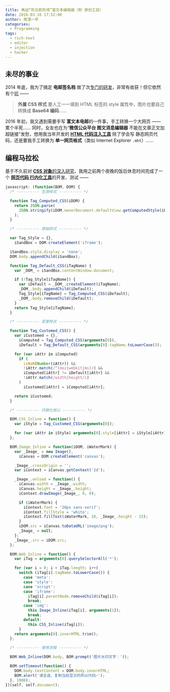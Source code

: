 ```yaml
---
title: 再战“所见即所得”富文本编辑器（附 原创工具）
date: 2016-03-16 17:52:00
author: 南漂一卒
categories:
  - Programming
tags:
  - rich-text
  - editor
  - injection
  - hacker
---
```


## 未尽的事业

2014 年底，我为了搞定 **电邮签名档** 做了次[专门的研发](http://my.oschina.net/TechQuery/blog/350954)，非常有收获！但它依然有个[坑](http://my.oschina.net/TechQuery/blog/350954#OSC_h1_2) ——

> **外置 CSS 样式** 要人工一一填到 HTML 标签的 style 属性中，图片也要自己转换成 **Base64 编码**……

2016 年初，我又遇到需要手写 **富文本电邮**的一件事，手工转换一个大网页 —— 累个半死…… 同时，女友也在为“**微信公众平台 图文消息编辑器** 不能在文章正文加超链接”发愁，想用我当年开发的 [**HTML 代码注入工具**](http://gitee.com/Tech_Query/iBookmarkLet#-富文本编辑框-自定义-html-代码片段-插入工具-v0-4) 除了学会写 静态网页代码，还是要我手工转换为 **单一网页格式**（类似 Internet Explorer `.mht`）……

## 编程马拉松

基于不久前对 [**CSS 对象**的深入研究](http://gitee.com/Tech_Query/iQuery/commit/5f2e05676e16b33a81f0639c760738ec9763d487)，我用之前两个夜晚的饭后休息时间完成了一个 [**网页代码 行内化工具**](http://gitee.com/Tech_Query/iBookmarkLet#-网页代码-行内化-v0-2)的开发、测试 ——

```javascript
javascript: (function(BOM, DOM) {
  /* ---------- 生效样式 ---------- */

  function Tag_Computed_CSS(iDOM) {
    return JSON.parse(
      JSON.stringify(iDOM.ownerDocument.defaultView.getComputedStyle(iDOM))
    );
  }

  /* ---------- 原始样式 ---------- */

  var Tag_Style = {},
    iSandBox = DOM.createElement('iframe');

  iSandBox.style.display = 'none';
  DOM.body.appendChild(iSandBox);

  function Tag_Default_CSS(iTagName) {
    var _DOM_ = iSandBox.contentWindow.document;

    if (!Tag_Style[iTagName]) {
      var iDefault = _DOM_.createElement(iTagName);
      _DOM_.body.appendChild(iDefault);
      Tag_Style[iTagName] = Tag_Computed_CSS(iDefault);
      _DOM_.body.removeChild(iDefault);
    }
    return Tag_Style[iTagName];
  }

  /* ---------- 变更样式 ---------- */

  function Tag_Customed_CSS() {
    var iCustomed = {},
      iComputed = Tag_Computed_CSS(arguments[0]),
      iDefault = Tag_Default_CSS(arguments[0].tagName.toLowerCase());

    for (var iAttr in iComputed)
      if (
        isNaN(Number(iAttr)) &&
        !iAttr.match(/^(moz|webkit|ms)/) &&
        iComputed[iAttr] != iDefault[iAttr] &&
        !iAttr.match(/width|height/i)
      )
        iCustomed[iAttr] = iComputed[iAttr];

    return iCustomed;
  }

  /* ---------- 内联化核心 ---------- */

  BOM.CSS_Inline = function() {
    var iStyle = Tag_Customed_CSS(arguments[0]);

    for (var iAttr in iStyle) arguments[0].style[iAttr] = iStyle[iAttr];
  };

  BOM.Image_Inline = function(iDOM, iWaterMark) {
    var _Image_ = new Image(),
      iCanvas = DOM.createElement('canvas');

    _Image_.crossOrigin = '';
    var iContext = iCanvas.getContext('2d');

    _Image_.onload = function() {
      iCanvas.width = _Image_.width;
      iCanvas.height = _Image_.height;
      iContext.drawImage(_Image_, 0, 0);

      if (iWaterMark) {
        iContext.font = '20px sans-serif';
        iContext.fillStyle = 'white';
        iContext.fillText(iWaterMark, 10, _Image_.height - 15);
      }
      iDOM.src = iCanvas.toDataURL('image/png');
      _Image_ = null;
    };
    _Image_.src = iDOM.src;
  };

  BOM.Web_Inline = function() {
    var iTag = arguments[0].querySelectorAll('*');

    for (var i = 0; i < iTag.length; i++)
      switch (iTag[i].tagName.toLowerCase()) {
        case 'meta':
        case 'style':
        case 'script':
        case 'iframe':
          iTag[i].parentNode.removeChild(iTag[i]);
          break;
        case 'img':
          this.Image_Inline(iTag[i], arguments[1]);
          break;
        default:
          this.CSS_Inline(iTag[i]);
      }
    return arguments[0].innerHTML.trim();
  };

  /* ---------- 使用流程 ---------- */

  BOM.Web_Inline(DOM.body, BOM.prompt('图片水印文字：'));

  BOM.setTimeout(function() {
    DOM.body.textContent = DOM.body.innerHTML;
    BOM.alert('请全选、复制当前显示的所以代码~');
  }, 1000);
})(self, self.document);
```
